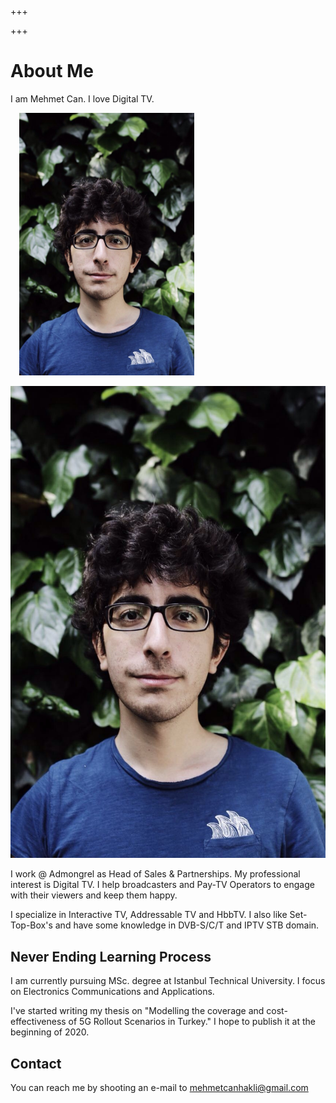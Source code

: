 +++

+++

# About Me

I am Mehmet Can. I love Digital TV.

<div class="photo" markdown="1"> <p><img src="static/img/mehmetcan.jpg" class="right-justify" style="width: 280px; margin-left: 1em" /></p> </div>

![Mehmet Can](/static/img/mehmetcan.jpg)

I work @ Admongrel as Head of Sales & Partnerships. My professional interest is Digital TV. I help broadcasters and Pay-TV Operators to engage with their viewers and keep them happy.

I specialize in Interactive TV, Addressable TV and HbbTV. I also like Set-Top-Box's and have some knowledge in DVB-S/C/T and IPTV STB domain.

## Never Ending Learning Process

I am currently pursuing MSc. degree at Istanbul Technical University. I focus on Electronics Communications and Applications.

I've started writing my thesis on "Modelling the coverage and cost-effectiveness of 5G Rollout Scenarios in Turkey." I hope to publish it at the beginning of 2020.

## Contact

You can reach me by shooting an e-mail to mehmetcanhakli@gmail.com
